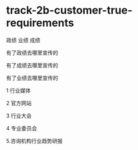 # track-2b-customer-true-requirements
政绩 业绩 成绩


有了政绩去哪里宣传的


有了成绩去哪里宣传的 

有了业绩去哪里宣传的



1 行业媒体

2 官方网站

3 行业大会

4 专业委员会

5.咨询机构行业趋势研报
